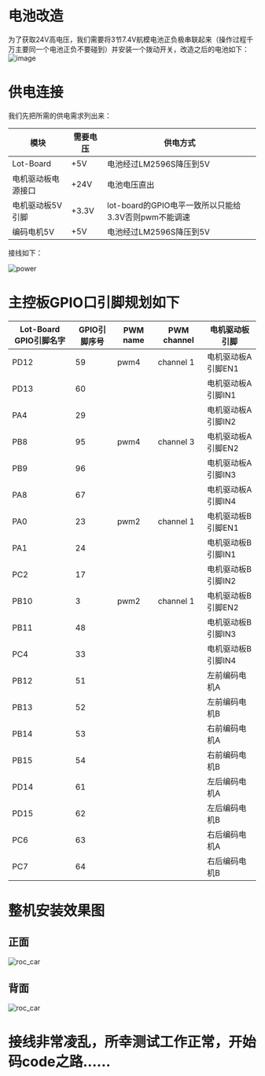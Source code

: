 

# 电池改造

为了获取24V高电压，我们需要将3节7.4V航模电池正负极串联起来（操作过程千万主要同一个电池正负不要碰到）并安装一个拨动开关，改造之后的电池如下：
![image](pic/battery_connect.jpg)

# 供电连接
我们先把所需的供电需求列出来：

|模块|需要电压|供电方式|
|----|----|----|
|Lot-Board|+5V|电池经过LM2596S降压到5V|
|电机驱动板电源接口|+24V|电池电压直出|
|电机驱动板5V引脚|+3.3V|lot-board的GPIO电平一致所以只能给3.3V否则pwm不能调速|
|编码电机5V|+5V|电池经过LM2596S降压到5V|

接线如下：

![power](pic/power.jpg)

# 主控板GPIO口引脚规划如下
|Lot-Board GPIO引脚名字| GPIO引脚序号|PWM name|PWM channel|电机驱动板引脚|
|------|------|------|------|------|
|PD12|59|pwm4|channel 1|电机驱动板A 引脚EN1|
|PD13|60|| |电机驱动板A 引脚IN1|
|PA4|29|||电机驱动板A 引脚IN2|
|PB8|95|pwm4|channel 3|电机驱动板A 引脚EN2|
|PB9|96|||电机驱动板A 引脚IN3|
|PA8|67|||电机驱动板A 引脚IN4|
|PA0|23|pwm2|channel 1|电机驱动板B 引脚EN1|
|PA1|24|||电机驱动板B 引脚IN1|
|PC2|17|||电机驱动板B 引脚IN2|
|PB10|3|pwm2|channel 1|电机驱动板B 引脚EN2|
|PB11|48|||电机驱动板B 引脚IN3|
|PC4|33|||电机驱动板B 引脚IN4|
|PB12|51|||左前编码电机A|
|PB13|52|||左前编码电机B|
|PB14|53|||右前编码电机A|
|PB15|54|||右前编码电机B|
|PD14|61|||左后编码电机A|
|PD15|62|||左后编码电机B|
|PC6|63|||右后编码电机A|
|PC7|64|||右后编码电机B|

# 整机安装效果图

## 正面

![roc_car](pic/roc_robot_top.jpg)



## 背面


![roc_car](pic/roc_robot_button.jpg)

# 接线非常凌乱，所幸测试工作正常，开始码code之路......
